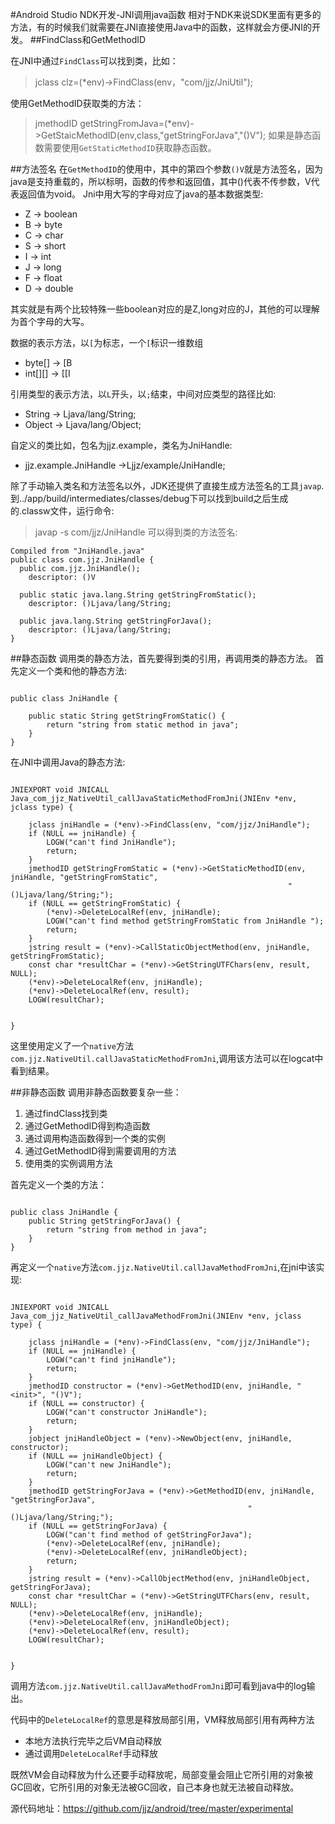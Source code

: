 #Android Studio NDK开发-JNI调用java函数
相对于NDK来说SDK里面有更多的方法，有的时候我们就需要在JNI直接使用Java中的函数，这样就会方便JNI的开发。
##FindClass和GetMethodID

在JNI中通过`FindClass`可以找到类，比如：
>jclass clz=(*env)->FindClass(env，"com/jjz/JniUtil");

使用GetMethodID获取类的方法：
>jmethodID getStringFromJava=(*env)->GetStaicMethodID(env,class,"getStringForJava","()V");
如果是静态函数需要使用`GetStaticMethodID`获取静态函数。

##方法签名
在`GetMethodID`的使用中，其中的第四个参数`()V`就是方法签名，因为java是支持重载的，所以标明，函数的传参和返回值，其中()代表不传参数，V代表返回值为void。
Jni中用大写的字母对应了java的基本数据类型:

* Z -> boolean
* B -> byte
* C -> char
* S -> short
* I -> int
* J -> long
* F -> float
* D -> double

其实就是有两个比较特殊一些boolean对应的是Z,long对应的J，其他的可以理解为首个字母的大写。

数据的表示方法，以`[`为标志，一个`[`标识一维数组

* byte[] -> [B
* int[][] -> [[I

引用类型的表示方法，以`L`开头，以`;`结束，中间对应类型的路径比如:

* String -> Ljava/lang/String;
* Object -> Ljava/lang/Object;

自定义的类比如，包名为jjz.example，类名为JniHandle:

* jjz.example.JniHandle ->Ljjz/example/JniHandle;

除了手动输入类名和方法签名以外，JDK还提供了直接生成方法签名的工具`javap`.
到../app/build/intermediates/classes/debug下可以找到build之后生成的.classw文件，运行命令:
>javap -s com/jjz/JniHandle
可以得到类的方法签名:

```
Compiled from "JniHandle.java"
public class com.jjz.JniHandle {
  public com.jjz.JniHandle();
    descriptor: ()V

  public static java.lang.String getStringFromStatic();
    descriptor: ()Ljava/lang/String;

  public java.lang.String getStringForJava();
    descriptor: ()Ljava/lang/String;
}
```

##静态函数
调用类的静态方法，首先要得到类的引用，再调用类的静态方法。
首先定义一个类和他的静态方法:

```

public class JniHandle {

    public static String getStringFromStatic() {
        return "string from static method in java";
    }
}
```
在JNI中调用Java的静态方法:

```

JNIEXPORT void JNICALL
Java_com_jjz_NativeUtil_callJavaStaticMethodFromJni(JNIEnv *env, jclass type) {

    jclass jniHandle = (*env)->FindClass(env, "com/jjz/JniHandle");
    if (NULL == jniHandle) {
        LOGW("can't find JniHandle");
        return;
    }
    jmethodID getStringFromStatic = (*env)->GetStaticMethodID(env, jniHandle, "getStringFromStatic",
                                                              "()Ljava/lang/String;");
    if (NULL == getStringFromStatic) {
        (*env)->DeleteLocalRef(env, jniHandle);
        LOGW("can't find method getStringFromStatic from JniHandle ");
        return;
    }
    jstring result = (*env)->CallStaticObjectMethod(env, jniHandle, getStringFromStatic);
    const char *resultChar = (*env)->GetStringUTFChars(env, result, NULL);
    (*env)->DeleteLocalRef(env, jniHandle);
    (*env)->DeleteLocalRef(env, result);
    LOGW(resultChar);


}
```
这里使用定义了一个`native`方法`com.jjz.NativeUtil.callJavaStaticMethodFromJni`,调用该方法可以在logcat中看到结果。



##非静态函数
调用非静态函数要复杂一些：

1. 通过findClass找到类
2. 通过GetMethodID得到构造函数
3. 通过调用构造函数得到一个类的实例
4. 通过GetMethodID得到需要调用的方法
5. 使用类的实例调用方法

首先定义一个类的方法：
```

public class JniHandle {
    public String getStringForJava() {
        return "string from method in java";
    }
}
```
再定义一个`native`方法`com.jjz.NativeUtil.callJavaMethodFromJni`,在jni中该实现:
```

JNIEXPORT void JNICALL
Java_com_jjz_NativeUtil_callJavaMethodFromJni(JNIEnv *env, jclass type) {

    jclass jniHandle = (*env)->FindClass(env, "com/jjz/JniHandle");
    if (NULL == jniHandle) {
        LOGW("can't find jniHandle");
        return;
    }
    jmethodID constructor = (*env)->GetMethodID(env, jniHandle, "<init>", "()V");
    if (NULL == constructor) {
        LOGW("can't constructor JniHandle");
        return;
    }
    jobject jniHandleObject = (*env)->NewObject(env, jniHandle, constructor);
    if (NULL == jniHandleObject) {
        LOGW("can't new JniHandle");
        return;
    }
    jmethodID getStringForJava = (*env)->GetMethodID(env, jniHandle, "getStringForJava",
                                                     "()Ljava/lang/String;");
    if (NULL == getStringForJava) {
        LOGW("can't find method of getStringForJava");
        (*env)->DeleteLocalRef(env, jniHandle);
        (*env)->DeleteLocalRef(env, jniHandleObject);
        return;
    }
    jstring result = (*env)->CallObjectMethod(env, jniHandleObject, getStringForJava);
    const char *resultChar = (*env)->GetStringUTFChars(env, result, NULL);
    (*env)->DeleteLocalRef(env, jniHandle);
    (*env)->DeleteLocalRef(env, jniHandleObject);
    (*env)->DeleteLocalRef(env, result);
    LOGW(resultChar);


}
```
调用方法`com.jjz.NativeUtil.callJavaMethodFromJni`即可看到java中的log输出。

代码中的`DeleteLocalRef`的意思是释放局部引用，VM释放局部引用有两种方法

* 本地方法执行完毕之后VM自动释放
* 通过调用`DeleteLocalRef`手动释放

既然VM会自动释放为什么还要手动释放呢，局部变量会阻止它所引用的对象被GC回收，它所引用的对象无法被GC回收，自己本身也就无法被自动释放。


源代码地址：https://github.com/jjz/android/tree/master/experimental

